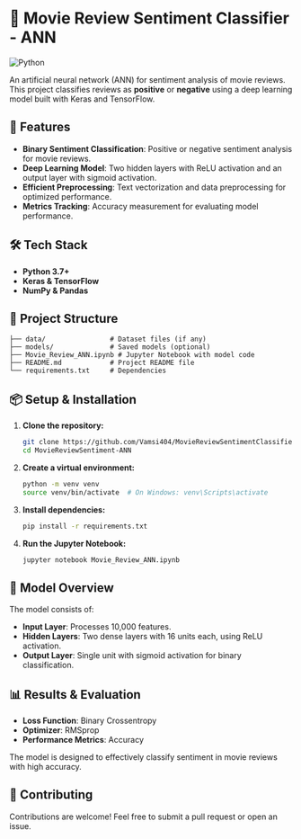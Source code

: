 # 🎥 Movie Review Sentiment Classifier - ANN

![Python](https://img.shields.io/badge/python-3.7%2B-brightgreen.svg)

An artificial neural network (ANN) for sentiment analysis of movie reviews. This project classifies reviews as **positive** or **negative** using a deep learning model built with Keras and TensorFlow.

## 🚀 Features

- **Binary Sentiment Classification**: Positive or negative sentiment analysis for movie reviews.
- **Deep Learning Model**: Two hidden layers with ReLU activation and an output layer with sigmoid activation.
- **Efficient Preprocessing**: Text vectorization and data preprocessing for optimized performance.
- **Metrics Tracking**: Accuracy measurement for evaluating model performance.

## 🛠️ Tech Stack

- **Python 3.7+**
- **Keras & TensorFlow**
- **NumPy & Pandas**

## 📁 Project Structure

```plaintext
├── data/                # Dataset files (if any)
├── models/              # Saved models (optional)
├── Movie_Review_ANN.ipynb # Jupyter Notebook with model code
├── README.md            # Project README file
└── requirements.txt     # Dependencies
```

## 📦 Setup & Installation

1. **Clone the repository:**

   ```bash
   git clone https://github.com/Vamsi404/MovieReviewSentimentClassifier-ANN.git
   cd MovieReviewSentiment-ANN
   ```

2. **Create a virtual environment:**

   ```bash
   python -m venv venv
   source venv/bin/activate  # On Windows: venv\Scripts\activate
   ```

3. **Install dependencies:**

   ```bash
   pip install -r requirements.txt
   ```

4. **Run the Jupyter Notebook:**

   ```bash
   jupyter notebook Movie_Review_ANN.ipynb
   ```

## 🧠 Model Overview

The model consists of:
- **Input Layer**: Processes 10,000 features.
- **Hidden Layers**: Two dense layers with 16 units each, using ReLU activation.
- **Output Layer**: Single unit with sigmoid activation for binary classification.

## 📊 Results & Evaluation

- **Loss Function**: Binary Crossentropy
- **Optimizer**: RMSprop
- **Performance Metrics**: Accuracy

The model is designed to effectively classify sentiment in movie reviews with high accuracy.

## 🤝 Contributing

Contributions are welcome! Feel free to submit a pull request or open an issue.